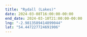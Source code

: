 ```yaml
---
title: "Rydall (Lakes)"
date: 2024-03-08T16:00:00-00:00
end_date: 2024-03-10T21:00:00-00:00
lng: "-2.9813589414899044"
lat: "54.447227724691906"
---
```



